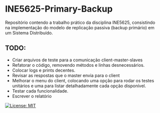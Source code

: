 # INE5625-Primary-Backup
Repositório contendo a trabalho prático da disciplina INE5625, consistindo na implementação do modelo de replicação passiva (backup primário) em um Sistema Distribuído.

## TODO:
* Criar arquivos de teste para a comunicação client-master-slaves
* Refatorar o código, removendo métodos e linhas desnecessários.
* Colocar logs e prints decentes.
* Revisar as respostas que o master envia para o client
* Melhorar o menu do client, colocando uma opção para rodar os testes unitários e uma para listar detalhadamente cada opção disponível.
* Testar cada funcionalidade.
* Escrever o relatório

[![License: MIT](https://img.shields.io/badge/License-MIT-yellow.svg)](https://github.com/SadiJr/INE5625-Primary-Backup/blob/main/LICENSE)
